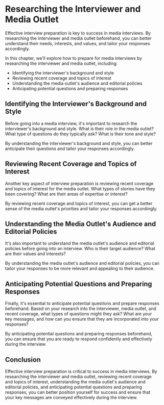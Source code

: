 Researching the Interviewer and Media Outlet
==============================================================================

Effective interview preparation is key to success in media interviews. By researching the interviewer and media outlet beforehand, you can better understand their needs, interests, and values, and tailor your responses accordingly.

In this chapter, we'll explore how to prepare for media interviews by researching the interviewer and media outlet, including:

* Identifying the interviewer's background and style
* Reviewing recent coverage and topics of interest
* Understanding the media outlet's audience and editorial policies
* Anticipating potential questions and preparing responses

Identifying the Interviewer's Background and Style
--------------------------------------------------

Before going into a media interview, it's important to research the interviewer's background and style. What is their role in the media outlet? What type of questions do they typically ask? What is their tone and style?

By understanding the interviewer's background and style, you can better anticipate their questions and tailor your responses accordingly.

Reviewing Recent Coverage and Topics of Interest
------------------------------------------------

Another key aspect of interview preparation is reviewing recent coverage and topics of interest for the media outlet. What types of stories have they been covering? What are their areas of expertise or interest?

By reviewing recent coverage and topics of interest, you can get a better sense of the media outlet's priorities and tailor your responses accordingly.

Understanding the Media Outlet's Audience and Editorial Policies
----------------------------------------------------------------

It's also important to understand the media outlet's audience and editorial policies before going into an interview. Who is their target audience? What are their values and interests?

By understanding the media outlet's audience and editorial policies, you can tailor your responses to be more relevant and appealing to their audience.

Anticipating Potential Questions and Preparing Responses
--------------------------------------------------------

Finally, it's essential to anticipate potential questions and prepare responses beforehand. Based on your research into the interviewer, media outlet, and recent coverage, what types of questions might they ask? What are your key messages, and how can you ensure that they are incorporated into your responses?

By anticipating potential questions and preparing responses beforehand, you can ensure that you are ready to respond confidently and effectively during the interview.

Conclusion
----------

Effective interview preparation is critical to success in media interviews. By researching the interviewer and media outlet, reviewing recent coverage and topics of interest, understanding the media outlet's audience and editorial policies, and anticipating potential questions and preparing responses, you can better position yourself for success and ensure that your key messages are conveyed effectively during the interview.
